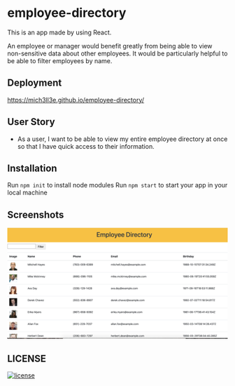 # employee-directory
This is an app made by using React.

An employee or manager would benefit greatly from being able to view non-sensitive data about other employees. It would be particularly helpful to be able to filter employees by name.

## Deployment
https://mich3ll3e.github.io/employee-directory/

## User Story

* As a user, I want to be able to view my entire employee directory at once so that I have quick access to their information.

## Installation
Run `npm init` to install node modules
Run `npm start` to start your app in your local machine

## Screenshots
![screenshot](public/Screenshot.png)

## LICENSE
[![license](https://img.shields.io/github/license/DAVFoundation/captain-n3m0.svg?style=flat-square)](https://github.com/DAVFoundation/captain-n3m0/blob/master/LICENSE)
